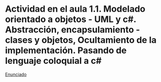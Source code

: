 # Actividad en el aula 1.1. Modelado orientado a objetos - UML y c#. Abstracción, encapsulamiento - clases y objetos,  Ocultamiento de la implementación. Pasando de lenguaje coloquial a c#


[Enunciado](https://docs.google.com/document/d/12eAmoLw3HgMgcHhFKNiouULgbpa6gCWQ/preview)
